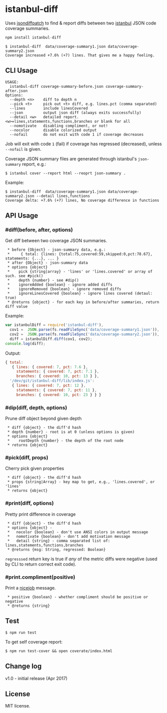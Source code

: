 istanbul-diff
=============

Uses [jsondiffpatch](https://github.com/benjamine/jsondiffpatch)
to find & report diffs between two [istanbul](https://github.com/gotwarlost/istanbul) JSON 
code coverage summaries.

```js
npm install istanbul-diff
```
```shell
$ instanbul-diff  data/coverage-summary1.json data/coverage-summary2.json
Coverage increased +7.6% (+7) lines. That gives me a happy feeling.
```

## CLI Usage
```shell
USAGE:
  istanbul-diff coverage-summary-before.json coverage-summary-after.json
Options:
  --depth <n>    diff to depth n
  --pick <t>     pick out <t> diff, e.g. lines.pct (comma separated)
  --lines        include linesCovered
  --json         output json diff (always exits successfully)
  --detail <w>   detailed report. <w>=lines,statements,functions,branches or blank for all
  --nomotivate   disabling compliment, or not!
  --nocolor      disable colorized output
  --nofail       do not exit with code 1 if coverage decreases
```
Job will exit with code `1` (fail) if coverage has regressed (decreased), unless `--nofail` is given. 

Coverage JSON summary files are generated through istanbul's `json-summary` report, e.g.:
```shell
$ istanbul cover --report html --reoprt json-summary .
```

Example:
```shell
$ instanbul-diff  data/coverage-summary1.json data/coverage-summary2.json --detail lines,functions
Coverage delta: +7.6% (+7) lines, No coverage difference in functions
```

## API Usage
### #diff(before, after, options)
Get diff between two coverage JSON summaries.
```
 * before {Object} - json-summary data, e.g.:
 *     { total: {lines: {total:75,covered:59,skipped:0,pct:78.67}, statements: {...}, ... }
 * after {Object} - json-summary data
 * options {object}
 *    pick {string|array} - 'lines' or 'lines.covered' or array of such. see #pick()
 *    depth {number} - see #dip()
 *    ignoreAdded {boolean} - ignore added diffs
 *    ignoreRemoved {boolean} - ignore removed diffs
 *    ignoreLinesCovered {boolean} - ignore lines covered (detaul: true)
 * @returns {object} - for each key in before/after summaries, return diff value
```
Example:
```js
var istanbulDiff = require('istanbul-diff'),
  cov1 =  JSON.parse(fs.readFileSync('data/coverage-summary1.json')),
  cov2 =  JSON.parse(fs.readFileSync('data/coverage-summary2.json')),
  diff = istanbulDiff.diff(cov1, cov2);
console.log(diff);
```
Output:
```js
{ total:
   { lines: { covered: 7, pct: 7.6 },
     statements: { covered: 7, pct: 7.1 },
     branches: { covered: 10, pct: 13 } },
  '/dev/git/istanbul-diff/lib/index.js':
   { lines: { covered: 7, pct: 12 },
     statements: { covered: 7, pct: 11 },
     branches: { covered: 10, pct: 23 } } }
```

### #dip(diff, depth, options)
Prune diff object beyond given depth
```
 * diff {object} - the diff'd hash
 * depth {number} - root is at 0 (unless options is given)
 * options {object}
 *    rootDepth {number} - the depth of the root node
 * returns {object}
```

### #pick(diff, props)
Cherry pick given properties
```
 * diff {object} - the diff'd hash
 * props {string|Array} - key map to get, e.g., 'lines.covered', or 'lines'
 * returns {object}
```

### #print(diff, options)
Pretty print difference in coverage
```
 * diff {object} - the diff'd hash
 * options {object} - 
 *   nocolor {boolean} - don't use ANSI colors in output message
 *   nomotivate {boolean} - don't add motivation message
 *   detail {string} - comma separated list of: lines,statements,functions,branches
 * @returns {msg: String, regressed: Boolean} 
```
`regresssed` return key is true if _any_ of the metric diffs were negative (used by CLI to return correct exit code).

### #print.compliment(positive)
Print a [nicejob](https://github.com/moos/nicejob) message.
```
 * positive {boolean} - whether compliment should be positive or negative 
 * @returns {string} 
```

## Test
```sheell
$ npm run test 
```

To get self coverage report:
```shell
$ npm run test-cover && open coverate/index.html 
```

## Change log
v1.0 - initial release (Apr 2017)


## License
MIT license.
